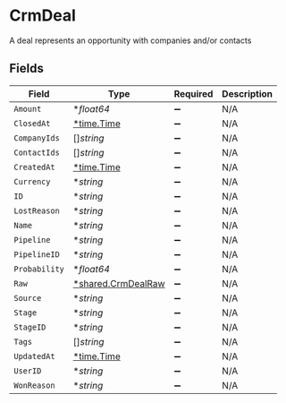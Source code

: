 # CrmDeal

A deal represents an opportunity with companies and/or contacts


## Fields

| Field                                                          | Type                                                           | Required                                                       | Description                                                    |
| -------------------------------------------------------------- | -------------------------------------------------------------- | -------------------------------------------------------------- | -------------------------------------------------------------- |
| `Amount`                                                       | **float64*                                                     | :heavy_minus_sign:                                             | N/A                                                            |
| `ClosedAt`                                                     | [*time.Time](https://pkg.go.dev/time#Time)                     | :heavy_minus_sign:                                             | N/A                                                            |
| `CompanyIds`                                                   | []*string*                                                     | :heavy_minus_sign:                                             | N/A                                                            |
| `ContactIds`                                                   | []*string*                                                     | :heavy_minus_sign:                                             | N/A                                                            |
| `CreatedAt`                                                    | [*time.Time](https://pkg.go.dev/time#Time)                     | :heavy_minus_sign:                                             | N/A                                                            |
| `Currency`                                                     | **string*                                                      | :heavy_minus_sign:                                             | N/A                                                            |
| `ID`                                                           | **string*                                                      | :heavy_minus_sign:                                             | N/A                                                            |
| `LostReason`                                                   | **string*                                                      | :heavy_minus_sign:                                             | N/A                                                            |
| `Name`                                                         | **string*                                                      | :heavy_minus_sign:                                             | N/A                                                            |
| `Pipeline`                                                     | **string*                                                      | :heavy_minus_sign:                                             | N/A                                                            |
| `PipelineID`                                                   | **string*                                                      | :heavy_minus_sign:                                             | N/A                                                            |
| `Probability`                                                  | **float64*                                                     | :heavy_minus_sign:                                             | N/A                                                            |
| `Raw`                                                          | [*shared.CrmDealRaw](../../../pkg/models/shared/crmdealraw.md) | :heavy_minus_sign:                                             | N/A                                                            |
| `Source`                                                       | **string*                                                      | :heavy_minus_sign:                                             | N/A                                                            |
| `Stage`                                                        | **string*                                                      | :heavy_minus_sign:                                             | N/A                                                            |
| `StageID`                                                      | **string*                                                      | :heavy_minus_sign:                                             | N/A                                                            |
| `Tags`                                                         | []*string*                                                     | :heavy_minus_sign:                                             | N/A                                                            |
| `UpdatedAt`                                                    | [*time.Time](https://pkg.go.dev/time#Time)                     | :heavy_minus_sign:                                             | N/A                                                            |
| `UserID`                                                       | **string*                                                      | :heavy_minus_sign:                                             | N/A                                                            |
| `WonReason`                                                    | **string*                                                      | :heavy_minus_sign:                                             | N/A                                                            |